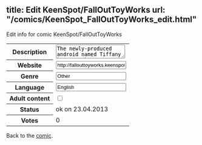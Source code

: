 title: Edit KeenSpot/FallOutToyWorks
url: "/comics/KeenSpot_FallOutToyWorks_edit.html"
---
Edit info for comic KeenSpot/FallOutToyWorks

<form name="comic" action="http://gaepostmail.appengine.com/comic" name="post">
<table class="comicinfo">
<tr>
<th>Description</th><td><textarea name="description">The newly-produced android named Tiffany becomes the greatest passion and potential destruction of a brilliant robot-maker. Inspired by the ideas and lyrics of FALL OUT BOY.</textarea></td>
</tr>
<tr>
<th>Website</th><td><input type="text" name="url" value="http://fallouttoyworks.keenspot.com/"/></td>
</tr>
<tr>
<th>Genre</th><td><input type="text" name="genre" value="Other"/></td>
</tr>
<tr>
<th>Language</th><td><input type="text" name="language" value="English"/></td>
</tr>
<tr>
<th>Adult content</th><td><input type="checkbox" name="adult" value="adult" /></td>
</tr>
<tr>
<th>Status</th><td>ok on 23.04.2013</td>
</tr>
<tr>
<th>Votes</th><td>0</div></td>
</tr>
</table>
</form>

Back to the [comic](/comics/KeenSpot_FallOutToyWorks.html).
